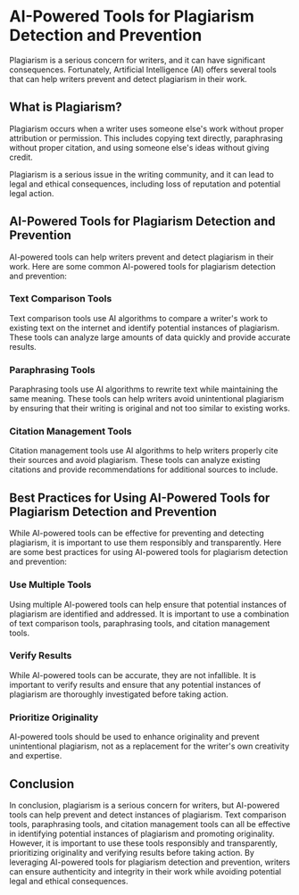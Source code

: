 AI-Powered Tools for Plagiarism Detection and Prevention
==========================================================================================================

Plagiarism is a serious concern for writers, and it can have significant consequences. Fortunately, Artificial Intelligence (AI) offers several tools that can help writers prevent and detect plagiarism in their work.

What is Plagiarism?
-------------------

Plagiarism occurs when a writer uses someone else's work without proper attribution or permission. This includes copying text directly, paraphrasing without proper citation, and using someone else's ideas without giving credit.

Plagiarism is a serious issue in the writing community, and it can lead to legal and ethical consequences, including loss of reputation and potential legal action.

AI-Powered Tools for Plagiarism Detection and Prevention
--------------------------------------------------------

AI-powered tools can help writers prevent and detect plagiarism in their work. Here are some common AI-powered tools for plagiarism detection and prevention:

### Text Comparison Tools

Text comparison tools use AI algorithms to compare a writer's work to existing text on the internet and identify potential instances of plagiarism. These tools can analyze large amounts of data quickly and provide accurate results.

### Paraphrasing Tools

Paraphrasing tools use AI algorithms to rewrite text while maintaining the same meaning. These tools can help writers avoid unintentional plagiarism by ensuring that their writing is original and not too similar to existing works.

### Citation Management Tools

Citation management tools use AI algorithms to help writers properly cite their sources and avoid plagiarism. These tools can analyze existing citations and provide recommendations for additional sources to include.

Best Practices for Using AI-Powered Tools for Plagiarism Detection and Prevention
---------------------------------------------------------------------------------

While AI-powered tools can be effective for preventing and detecting plagiarism, it is important to use them responsibly and transparently. Here are some best practices for using AI-powered tools for plagiarism detection and prevention:

### Use Multiple Tools

Using multiple AI-powered tools can help ensure that potential instances of plagiarism are identified and addressed. It is important to use a combination of text comparison tools, paraphrasing tools, and citation management tools.

### Verify Results

While AI-powered tools can be accurate, they are not infallible. It is important to verify results and ensure that any potential instances of plagiarism are thoroughly investigated before taking action.

### Prioritize Originality

AI-powered tools should be used to enhance originality and prevent unintentional plagiarism, not as a replacement for the writer's own creativity and expertise.

Conclusion
----------

In conclusion, plagiarism is a serious concern for writers, but AI-powered tools can help prevent and detect instances of plagiarism. Text comparison tools, paraphrasing tools, and citation management tools can all be effective in identifying potential instances of plagiarism and promoting originality. However, it is important to use these tools responsibly and transparently, prioritizing originality and verifying results before taking action. By leveraging AI-powered tools for plagiarism detection and prevention, writers can ensure authenticity and integrity in their work while avoiding potential legal and ethical consequences.


